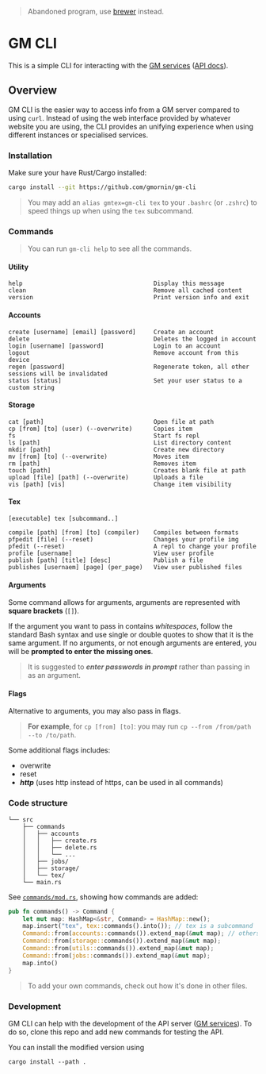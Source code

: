 > Abandoned program, use [brewer](https://github.com/gmornin/brewer) instead.

# GM CLI

This is a simple CLI for interacting with the [GM services](https://github.com/gmornin/services) ([API docs](https://siriusmart.github.io/gm-services)).

## Overview

GM CLI is the easier way to access info from a GM server compared to using `curl`. Instead of using the web interface provided by whatever website you are using, the CLI provides an unifying experience when using different instances or specialised services.

### Installation

Make sure your have Rust/Cargo installed:

```sh
cargo install --git https://github.com/gmornin/gm-cli
```

> You may add an `alias gmtex=gm-cli tex` to your `.bashrc` (or `.zshrc`) to speed things up when using the `tex` subcommand.

### Commands

> You can run `gm-cli help` to see all the commands.

#### Utility

```
help                                     Display this message
clean                                    Remove all cached content
version                                  Print version info and exit
```

#### Accounts

```
create [username] [email] [password]     Create an account
delete                                   Deletes the logged in account
login [username] [password]              Login to an account
logout                                   Remove account from this device
regen [password]                         Regenerate token, all other sessions will be invalidated
status [status]                          Set your user status to a custom string
``` 

#### Storage

```
cat [path]                               Open file at path
cp [from] [to] (user) (--overwrite)      Copies item
fs                                       Start fs repl
ls [path]                                List directory content
mkdir [path]                             Create new directory
mv [from] [to] (--overwrite)             Moves item
rm [path]                                Removes item
touch [path]                             Creates blank file at path
upload [file] [path] (--overwrite)       Uploads a file
vis [path] [vis]                         Change item visibility
```

#### Tex

```
[executable] tex [subcommand..]
```

```
compile [path] [from] [to] (compiler)    Compiles between formats
pfpedit [file] (--reset)                 Changes your profile img
pfedit (--reset)                         A repl to change your profile
profile [username]                       View user profile
publish [path] [title] [desc]            Publish a file
publishes [usernaem] [page] (per_page)   View user published files
```

#### Arguments

Some command allows for arguments, arguments are represented with **square brackets** (`[]`).

If the argument you want to pass in contains *whitespaces*, follow the standard Bash syntax and use single or double quotes to show that it is the same argument. If no arguments, or not enough arguments are entered, you will be **prompted to enter the missing ones**.

> It is suggested to ***enter passwords in prompt*** rather than passing in as an argument.

#### Flags

Alternative to arguments, you may also pass in flags.

> **For example**, for `cp [from] [to]`: you may run `cp --from /from/path --to /to/path`.

Some additional flags includes:

- overwrite
- reset
- ***http*** (uses http instead of https, can be used in all commands)

### Code structure

```
└── src
    ├── commands
    │   ├── accounts
    │   │   ├── create.rs
    │   │   ├── delete.rs
    │   │   └── ...
    │   ├── jobs/
    │   ├── storage/
    │   └── tex/
    └── main.rs
```

See [`commands/mod.rs`](https://github.com/gmornin/gm-cli/blob/master/src/commands/mod.rs), showing how commands are added:

```rs
pub fn commands() -> Command {
    let mut map: HashMap<&str, Command> = HashMap::new();
    map.insert("tex", tex::commands().into()); // tex is a subcommand
    Command::from(accounts::commands()).extend_map(&mut map); // others are added as top level commands
    Command::from(storage::commands()).extend_map(&mut map);
    Command::from(utils::commands()).extend_map(&mut map);
    Command::from(jobs::commands()).extend_map(&mut map);
    map.into()
}
```

> To add your own commands, check out how it's done in other files.

### Development

GM CLI can help with the development of the API server ([GM services](https://github.com/gmornin/services)). To do so, clone this repo and add new commands for testing the API.

You can install the modified version using

```
cargo install --path .
```
